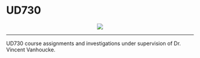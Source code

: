 # UD730
<p align="center">
    <img src="https://raw.githubusercontent.com/aligholamee/UD730/master/logo.png">
</p>

---
UD730 course assignments and investigations under supervision of Dr. Vincent Vanhoucke.
